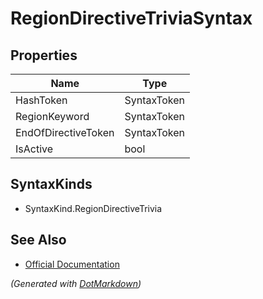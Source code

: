 # RegionDirectiveTriviaSyntax

## Properties

| Name                | Type        |
| ------------------- | ----------- |
| HashToken           | SyntaxToken |
| RegionKeyword       | SyntaxToken |
| EndOfDirectiveToken | SyntaxToken |
| IsActive            | bool        |

## SyntaxKinds

* SyntaxKind\.RegionDirectiveTrivia

## See Also

* [Official Documentation](https://docs.microsoft.com/en-us/dotnet/api/microsoft.codeanalysis.csharp.syntax.regiondirectivetriviasyntax)


*\(Generated with [DotMarkdown](http://github.com/JosefPihrt/DotMarkdown)\)*